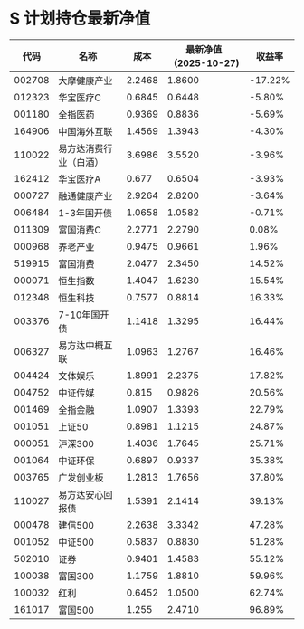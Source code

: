 # S 计划持仓最新净值
| 代码 | 名称 | 成本 | 最新净值（2025-10-27) | 收益率 |
| --- | --- | --- | --- | --- |
| 002708 | 大摩健康产业 | 2.2468 | 1.8600 | -17.22% |
| 012323 | 华宝医疗C | 0.6845 | 0.6448 | -5.80% |
| 001180 | 全指医药 | 0.9369 | 0.8836 | -5.69% |
| 164906 | 中国海外互联 | 1.4569 | 1.3943 | -4.30% |
| 110022 | 易方达消费行业（白酒） | 3.6986 | 3.5520 | -3.96% |
| 162412 | 华宝医疗A | 0.677 | 0.6504 | -3.93% |
| 000727 | 融通健康产业 | 2.9264 | 2.8200 | -3.64% |
| 006484 | 1-3年国开债 | 1.0658 | 1.0582 | -0.71% |
| 011309 | 富国消费C | 2.2771 | 2.2790 | 0.08% |
| 000968 | 养老产业 | 0.9475 | 0.9661 | 1.96% |
| 519915 | 富国消费 | 2.0477 | 2.3450 | 14.52% |
| 000071 | 恒生指数 | 1.4047 | 1.6230 | 15.54% |
| 012348 | 恒生科技 | 0.7577 | 0.8814 | 16.33% |
| 003376 | 7-10年国开债 | 1.1418 | 1.3295 | 16.44% |
| 006327 | 易方达中概互联 | 1.0963 | 1.2767 | 16.46% |
| 004424 | 文体娱乐 | 1.8991 | 2.2375 | 17.82% |
| 004752 | 中证传媒 | 0.815 | 0.9826 | 20.56% |
| 001469 | 全指金融 | 1.0907 | 1.3393 | 22.79% |
| 001051 | 上证50 | 0.8981 | 1.1215 | 24.87% |
| 000051 | 沪深300 | 1.4036 | 1.7645 | 25.71% |
| 001064 | 中证环保 | 0.6897 | 0.9337 | 35.38% |
| 003765 | 广发创业板 | 1.2813 | 1.7656 | 37.80% |
| 110027 | 易方达安心回报债 | 1.5391 | 2.1414 | 39.13% |
| 000478 | 建信500 | 2.2638 | 3.3342 | 47.28% |
| 001052 | 中证500 | 0.5837 | 0.8830 | 51.28% |
| 502010 | 证券 | 0.9401 | 1.4583 | 55.12% |
| 100038 | 富国300 | 1.1759 | 1.8810 | 59.96% |
| 100032 | 红利 | 0.6452 | 1.0500 | 62.74% |
| 161017 | 富国500 | 1.255 | 2.4710 | 96.89% |
